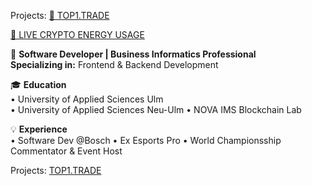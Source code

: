 Projects:
[🥇 TOP1.TRADE](https://www.top1.trade)

[🪫 LIVE CRYPTO ENERGY USAGE](https://crypto-energy-usage.vercel.app/)

💼 **Software Developer | Business Informatics Professional**  
**Specializing in:** Frontend & Backend Development

🎓 **Education**  
• University of Applied Sciences Ulm  
• University of Applied Sciences Neu-Ulm 
• NOVA IMS Blockchain Lab

💡 **Experience**  
• Software Dev @Bosch
• Ex Esports Pro 
• World Championsship Commentator & Event Host

Projects:
[TOP1.TRADE](https://www.top1.trade)

